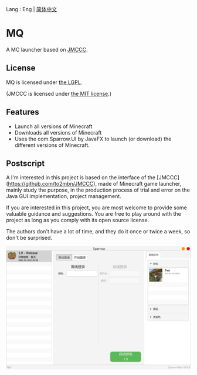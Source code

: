 Lang : Eng | [简体中文](https://github.com/xiaoli8848/MQ/blob/main/README.zh_CN.md)

# MQ
A MC launcher based on [JMCCC](https://github.com/to2mbn/JMCCC).

## License

MQ is licensed under [the LGPL](LICENSE.txt).

(JMCCC is licensed under [the MIT license](https://to2mbn.github.io/jmccc/LICENSE.txt).)

## Features

- Launch all versions of Minecraft
- Downloads all versions of Minecraft
- Uses the com.Sparrow.UI by JavaFX to launch (or download) the different versions of Minecraft.

## Postscript

A I'm interested in this project is based on the interface of the [JMCCC] (https://github.com/to2mbn/JMCCC), made of Minecraft game launcher, mainly study the purpose, in the production process of trial and error on the Java GUI implementation, project management.

If you are interested in this project, you are most welcome to provide some valuable guidance and suggestions.
You are free to play around with the project as long as you comply with its open source license.

The authors don't have a lot of time, and they do it once or twice a week, so don't be surprised.

![Screenshot](docs/Screenshot_JavaFX.png)